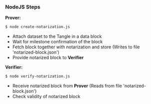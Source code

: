 ### NodeJS Steps

**Prover:**
```sh
$ node create-notarization.js
```
- Attach dataset to the Tangle in a data block
- Wait for milestone confirmation of the block
- Fetch block together with notarization and store (Writes to file 'notarized-block.json')
- Provide notarized block to **Verifier**

**Verifier:**
```sh
$ node verify-notarization.js
```
- Receive notarized block from **Prover** (Reads from file 'notarized-block.json')
- Check validity of notarized block

